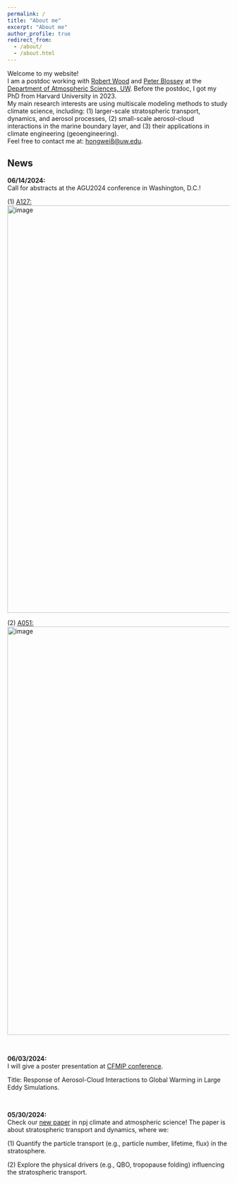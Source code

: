 ```yaml
---
permalink: /
title: "About me"
excerpt: "About me"
author_profile: true
redirect_from: 
  - /about/
  - /about.html
---
```


Welcome to my website! <br />
I am a postdoc working with [Robert Wood](https://atmos.uw.edu/faculty-and-research/core-faculty/robert-wood/) and [Peter Blossey](https://atmos.uw.edu/faculty-and-research/core-faculty/peter-blossey/) at the [Department of Atmospheric Sciences, UW](https://atmos.uw.edu/faculty-and-research/postdoctoral-researchers/). Before the postdoc, I got my PhD from Harvard University in 2023. <br />
My main research interests are using multiscale modeling methods to study climate science, including: (1) larger-scale stratospheric transport, dynamics, and aerosol processes, (2) small-scale aerosol-cloud interactions in the marine boundary layer, and (3) their applications in climate engineering (geoengineering). <br />
Feel free to contact me at: hongwei8@uw.edu. <br />


News
------

**06/14/2024:** <br />
Call for abstracts at the AGU2024 conference in Washington, D.C.! <br />

(1) [A127:](https://agu.confex.com/agu/agu24/prelim.cgi/Session/224927)
<img width="922" alt="image" src="https://github.com/hongwei8sun/hongwei8sun.github.io/assets/45275555/3c9802b2-7793-4b20-ab7e-88146444d43b"> <br />

(2) [A051:](https://agu.confex.com/agu/agu24/prelim.cgi/Session/224955)
<img width="924" alt="image" src="https://github.com/hongwei8sun/hongwei8sun.github.io/assets/45275555/2d9fdc54-2496-4491-98d5-a9d5833226b6"> <br />

<br />

**06/03/2024:** <br />
I will give a poster presentation at [CFMIP conference](https://sites.bc.edu/cfmip2024/conference-program/). <br />

Title: Response of Aerosol-Cloud Interactions to Global Warming in Large Eddy Simulations. <br />

<br />

**05/30/2024:** <br />
Check our [new paper](www.nature.com/articles/s41612-024-00664-8) in npj climate and atmospheric science! The paper is about stratospheric transport and dynamics, where we: <br />

(1) Quantify the particle transport (e.g., particle number, lifetime, flux) in the stratosphere. <br />

(2) Explore the physical drivers (e.g., QBO, tropopause folding) influencing the stratospheric transport. <br />

<br />


